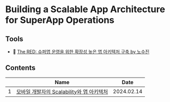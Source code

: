 # Building a Scalable App Architecture for SuperApp Operations

## Tools

- 🎥 [The RED: 슈퍼앱 운영을 위한 확장성 높은 앱 아키텍처 구축 by 노수진](https://fastcampus.co.kr/dev_red_rsj)

## Contents

|     |                                     Name                                     |    Date    |
| :-: | :--------------------------------------------------------------------------: | :--------: |
|  1  | [모바일 개발자의 Scalability와 앱 아키텍처](./clean-architecture-for-ios.md) | 2024.02.14 |
